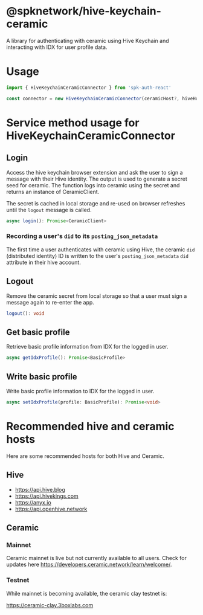 # @spknetwork/hive-keychain-ceramic

A library for authenticating with ceramic using Hive Keychain and interacting with IDX for user profile data.

# Usage

```ts
import { HiveKeychainCeramicConnector } from 'spk-auth-react'

const connector = new HiveKeychainCeramicConnector(ceramicHost?, hiveHosts?)
```

# Service method usage for HiveKeychainCeramicConnector

## Login

Access the hive keychain browser extension and ask the user to sign a message with their Hive identity.  The output is used to generate a secret seed for ceramic.  The function logs into ceramic using the secret and returns an instance of CeramicClient.

The secret is cached in local storage and re-used on browser refreshes until the `logout` message is called.

```ts
async login(): Promise<CeramicClient>
```

### Recording a user's `did` to its `posting_json_metadata` 

The first time a user authenticates with ceramic using Hive, the ceramic `did` (distributed identity) ID is written to the user's `posting_json_metadata` `did` attribute in their hive account.

## Logout

Remove the ceramic secret from local storage so that a user must sign a message again to re-enter the app.

```ts
logout(): void
```

## Get basic profile

Retrieve basic profile information from IDX for the logged in user.

```ts
async getIdxProfile(): Promise<BasicProfile>
```

## Write basic profile

Write basic profile information to IDX for the logged in user.

```ts
async setIdxProfile(profile: BasicProfile): Promise<void>
```

# Recommended hive and ceramic hosts

Here are some recommended hosts for both Hive and Ceramic.

## Hive

- https://api.hive.blog
- https://api.hivekings.com
- https://anyx.io
- https://api.openhive.network

## Ceramic

### Mainnet

Ceramic mainnet is live but not currently available to all users.  Check for updates here https://developers.ceramic.network/learn/welcome/.

### Testnet

While mainnet is becoming available, the ceramic clay testnet is:

https://ceramic-clay.3boxlabs.com


